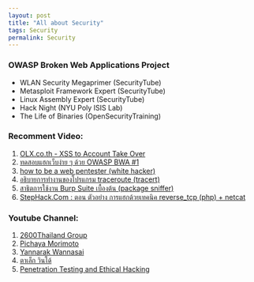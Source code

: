 ```yaml
---
layout: post
title: "All about Security"
tags: Security
permalink: Security
---
```


### OWASP Broken Web Applications Project   
- WLAN Security Megaprimer (SecurityTube)  
- Metasploit Framework Expert (SecurityTube)  
- Linux Assembly Expert (SecurityTube)  
- Hack Night (NYU Poly ISIS Lab)  
- The Life of Binaries (OpenSecurityTraining)  


### Recomment Video:
1. [OLX.co.th - XSS to Account Take Over](https://www.youtube.com/watch?v=BTq0OO8EFeU)
2. [ทดสอบแฮกเว็บง่าย ๆ ด้วย OWASP BWA #1](https://www.youtube.com/watch?v=CbqU51yZH-4)
3. [how to be a web pentester (white hacker)](https://www.youtube.com/watch?v=xh45fBIANpc)
4. [อธิบายการทำงานของโปรแกรม traceroute (tracert)](https://www.youtube.com/watch?v=BgAiMgDnIDY)
5. [สาธิตการใช้งาน Burp Suite เบื้องต้น (package sniffer)](https://www.youtube.com/watch?v=-_Hejoa1ESM)
6. [StepHack.Com : ตอน ตัวอย่าง การแฮกด้วยเทคนิค reverse_tcp (php) + netcat](https://www.youtube.com/watch?v=TZhnIKcYlTk)


### Youtube Channel:
1. [2600Thailand Group](https://www.youtube.com/user/2600Thailand/videos)
2. [Pichaya Morimoto](https://www.youtube.com/user/pich4ya/videos)
3. [Yannarak Wannasai](https://www.youtube.com/user/yannarak/videos)
4. [ตาเล็ก วินโด้](https://www.youtube.com/user/opkwin/videos)
5. [Penetration Testing and Ethical Hacking](http://www.cybrary.it/course/ethical-hacking/)
